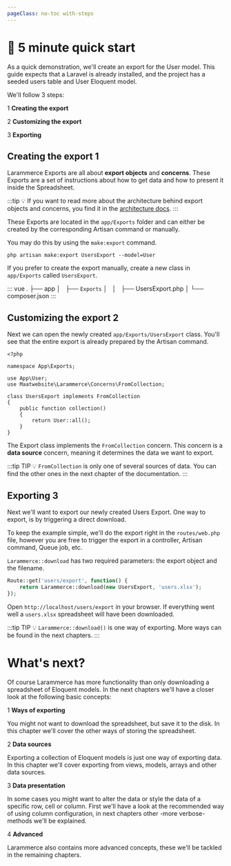 ```yaml
---
pageClass: no-toc with-steps
---
```


# :rocket: 5 minute quick start

As a quick demonstration, we'll create an export for the User model. 
This guide expects that a Laravel is already installed, and the project has a seeded users table and User Eloquent model.

We'll follow 3 steps:

<span class="inline-step">1</span> **Creating the export**

<span class="inline-step">2</span> **Customizing the export**

<span class="inline-step">3</span> **Exporting**

## Creating the export <span class="step">1</span>

Larammerce Exports are all about **export objects** and **concerns**. These Exports are a set of instructions about how to get data and how to present it inside the Spreadsheet.

:::tip
:bulb: If you want to read more about the architecture behind export objects and concerns, you find it in the [architecture docs](/8.x/architecture/objects).
:::

These Exports are located in the `app/Exports` folder and can either be created by the corresponding Artisan command or manually.

You may do this by using the `make:export` command.

```shell
php artisan make:export UsersExport --model=User
```

If you prefer to create the export manually, create a new class in `app/Exports` called `UsersExport`.

::: vue
.
├── app
│   ├── `Exports`
│   │   ├── UsersExport.php
│
└── composer.json
:::

## Customizing the export <span class="step">2</span>

Next we can open the newly created `app/Exports/UsersExport` class. You'll see that the entire export is already prepared by the Artisan command.

```php{12}
<?php

namespace App\Exports;

use App\User;
use Maatwebsite\Larammerce\Concerns\FromCollection;

class UsersExport implements FromCollection
{
    public function collection()
    {
        return User::all();
    }
}
```

The Export class implements the `FromCollection` concern. This concern is a **data source** concern, meaning it determines the data we want to export.

:::tip TIP
:bulb: `FromCollection` is only one of several sources of data. You can find the other ones in the next chapter of the documentation.
:::

##  Exporting <span class="step">3</span>

Next we'll want to export our newly created Users Export. One way to export, is by triggering a direct download. 

To keep the example simple, we'll do the export right in the `routes/web.php` file, however you are free to trigger the export in a controller, Artisan command, Queue job, etc.

`Larammerce::download` has two required parameters: the export object and the filename.

```php
Route::get('users/export', function() {
    return Larammerce::download(new UsersExport, 'users.xlsx');
});
```

Open `http://localhost/users/export` in your browser. If everything went well a `users.xlsx` spreadsheet will have been downloaded.

:::tip TIP
:bulb: `Larammerce::download()` is one way of exporting. More ways can be found in the next chapters.
:::

# What's next?

Of course Larammerce has more functionality than only downloading a spreadsheet of Eloquent models. In the next chapters we'll have a closer look at the following basic concepts:

<span class="inline-step">1</span> **Ways of exporting**

You might not want to download the spreadsheet, but save it to the disk. In this chapter we'll cover the other ways of storing the spreadsheet.

<span class="inline-step">2</span> **Data sources**

Exporting a collection of Eloquent models is just one way of exporting data. In this chapter we'll cover exporting from views, models, arrays and other data sources.

<span class="inline-step">3</span> **Data presentation**

In some cases you might want to alter the data or style the data of a specific row, cell or column. First we'll have a look at the recommended way of using column configuration, 
in next chapters other -more verbose- methods we'll be explained.

<span class="inline-step">4</span> **Advanced**

Larammerce also contains more advanced concepts, these we'll be tackled in the remaining chapters.
